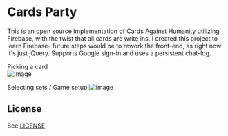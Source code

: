 # Cards Party

This is an open source implementation of Cards Against Humanity utilizing Firebase, with the twist that all cards are write ins. I created this project to learn Firebase- future steps would be to rework the front-end, as right now it's just jQuery. Supports Google sign-in and uses a persistent chat-log.

Picking a card  
![image](https://user-images.githubusercontent.com/16808949/115479341-d498f280-a20d-11eb-8bd5-0f4e68666f07.png)

Selecting sets / Game setup
![image](https://user-images.githubusercontent.com/16808949/115479038-28efa280-a20d-11eb-98af-0f4285890aec.png)


## License
See [LICENSE](LICENSE)
